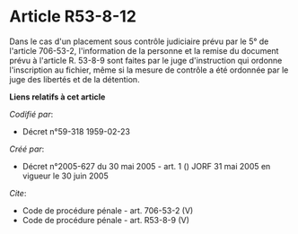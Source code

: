# Article R53-8-12

Dans le cas d'un placement sous contrôle judiciaire prévu par le 5° de l'article 706-53-2, l'information de la personne et la
remise du document prévu à l'article R. 53-8-9 sont faites par le juge d'instruction qui ordonne l'inscription au fichier,
même si la mesure de contrôle a été ordonnée par le juge des libertés et de la détention.

**Liens relatifs à cet article**

_Codifié par_:

  - Décret n°59-318 1959-02-23

_Créé par_:

  - Décret n°2005-627 du 30 mai 2005 - art. 1 () JORF 31 mai 2005 en vigueur le  30 juin 2005

_Cite_:

  - Code de procédure pénale - art. 706-53-2 (V)
  - Code de procédure pénale - art. R53-8-9 (V)
